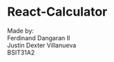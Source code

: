 # React-Calculator

Made by: <br>
Ferdinand Dangaran II <br>
Justin Dexter Villanueva <br>
BSIT31A2
